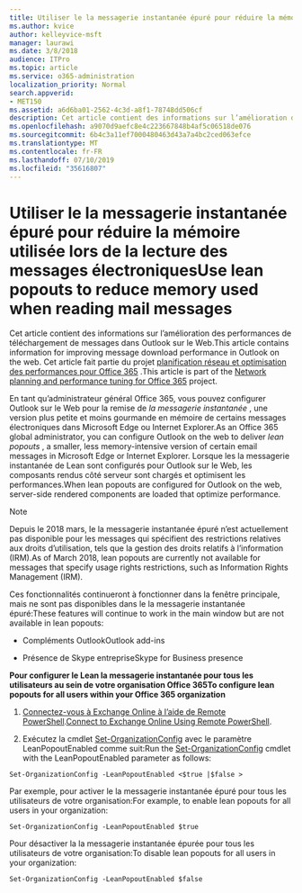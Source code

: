 ```yaml
---
title: Utiliser le la messagerie instantanée épuré pour réduire la mémoire utilisée lors de la lecture des messages électroniques
ms.author: kvice
author: kelleyvice-msft
manager: laurawi
ms.date: 3/8/2018
audience: ITPro
ms.topic: article
ms.service: o365-administration
localization_priority: Normal
search.appverid:
- MET150
ms.assetid: a6d6ba01-2562-4c3d-a8f1-78748dd506cf
description: Cet article contient des informations sur l’amélioration des performances de téléchargement de messages dans Outlook sur le Web.
ms.openlocfilehash: a9070d9aefc8e4c223667848b4af5c06518de076
ms.sourcegitcommit: 6b4c3a11ef7000480463d43a7a4bc2ced063efce
ms.translationtype: MT
ms.contentlocale: fr-FR
ms.lasthandoff: 07/10/2019
ms.locfileid: "35616807"
---
```

# <a name="use-lean-popouts-to-reduce-memory-used-when-reading-mail-messages"></a><span data-ttu-id="9e3ff-103">Utiliser le la messagerie instantanée épuré pour réduire la mémoire utilisée lors de la lecture des messages électroniques</span><span class="sxs-lookup"><span data-stu-id="9e3ff-103">Use lean popouts to reduce memory used when reading mail messages</span></span>

<span data-ttu-id="9e3ff-104">Cet article contient des informations sur l’amélioration des performances de téléchargement de messages dans Outlook sur le Web.</span><span class="sxs-lookup"><span data-stu-id="9e3ff-104">This article contains information for improving message download performance in Outlook on the web.</span></span> <span data-ttu-id="9e3ff-105">Cet article fait partie du projet [planification réseau et optimisation des performances pour Office 365](https://aka.ms/tune) .</span><span class="sxs-lookup"><span data-stu-id="9e3ff-105">This article is part of the [Network planning and performance tuning for Office 365](https://aka.ms/tune) project.</span></span>
   
<span data-ttu-id="9e3ff-106">En tant qu’administrateur général Office 365, vous pouvez configurer Outlook sur le Web pour la remise de *la messagerie instantanée* , une version plus petite et moins gourmande en mémoire de certains messages électroniques dans Microsoft Edge ou Internet Explorer.</span><span class="sxs-lookup"><span data-stu-id="9e3ff-106">As an Office 365 global administrator, you can configure Outlook on the web to deliver  *lean popouts*  , a smaller, less memory-intensive version of certain email messages in Microsoft Edge or Internet Explorer.</span></span> <span data-ttu-id="9e3ff-107">Lorsque les la messagerie instantanée de Lean sont configurés pour Outlook sur le Web, les composants rendus côté serveur sont chargés et optimisent les performances.</span><span class="sxs-lookup"><span data-stu-id="9e3ff-107">When lean popouts are configured for Outlook on the web, server-side rendered components are loaded that optimize performance.</span></span> 
  
> [!NOTE]
> <span data-ttu-id="9e3ff-108">Depuis le 2018 mars, le la messagerie instantanée épuré n’est actuellement pas disponible pour les messages qui spécifient des restrictions relatives aux droits d’utilisation, tels que la gestion des droits relatifs à l’information (IRM).</span><span class="sxs-lookup"><span data-stu-id="9e3ff-108">As of March 2018, lean popouts are currently not available for messages that specify usage rights restrictions, such as Information Rights Management (IRM).</span></span> 
  
<span data-ttu-id="9e3ff-109">Ces fonctionnalités continueront à fonctionner dans la fenêtre principale, mais ne sont pas disponibles dans le la messagerie instantanée épuré:</span><span class="sxs-lookup"><span data-stu-id="9e3ff-109">These features will continue to work in the main window but are not available in lean popouts:</span></span>
  
- <span data-ttu-id="9e3ff-110">Compléments Outlook</span><span class="sxs-lookup"><span data-stu-id="9e3ff-110">Outlook add-ins</span></span>
    
- <span data-ttu-id="9e3ff-111">Présence de Skype entreprise</span><span class="sxs-lookup"><span data-stu-id="9e3ff-111">Skype for Business presence</span></span>
    
 <span data-ttu-id="9e3ff-112">**Pour configurer le Lean la messagerie instantanée pour tous les utilisateurs au sein de votre organisation Office 365**</span><span class="sxs-lookup"><span data-stu-id="9e3ff-112">**To configure lean popouts for all users within your Office 365 organization**</span></span>
  
1. <span data-ttu-id="9e3ff-113">[Connectez-vous à Exchange Online à l’aide de Remote PowerShell](http://technet.microsoft.com/library/jj984289%28v=exchg.150%29.aspx ).</span><span class="sxs-lookup"><span data-stu-id="9e3ff-113">[Connect to Exchange Online Using Remote PowerShell](http://technet.microsoft.com/library/jj984289%28v=exchg.150%29.aspx ).</span></span>
    
2. <span data-ttu-id="9e3ff-114">Exécutez la cmdlet [Set-OrganizationConfig](https://technet.microsoft.com/library/aa997443%28v=exchg.160%29.aspx) avec le paramètre LeanPopoutEnabled comme suit:</span><span class="sxs-lookup"><span data-stu-id="9e3ff-114">Run the [Set-OrganizationConfig](https://technet.microsoft.com/library/aa997443%28v=exchg.160%29.aspx) cmdlet with the LeanPopoutEnabled parameter as follows:</span></span> 
    
  ```
  Set-OrganizationConfig -LeanPopoutEnabled <$true |$false >
  ```

  <span data-ttu-id="9e3ff-115">Par exemple, pour activer le la messagerie instantanée épuré pour tous les utilisateurs de votre organisation:</span><span class="sxs-lookup"><span data-stu-id="9e3ff-115">For example, to enable lean popouts for all users in your organization:</span></span>
    
  ```
  Set-OrganizationConfig -LeanPopoutEnabled $true
  ```

  <span data-ttu-id="9e3ff-116">Pour désactiver la la messagerie instantanée épurée pour tous les utilisateurs de votre organisation:</span><span class="sxs-lookup"><span data-stu-id="9e3ff-116">To disable lean popouts for all users in your organization:</span></span>
    
  ```
  Set-OrganizationConfig -LeanPopoutEnabled $false
  ```


